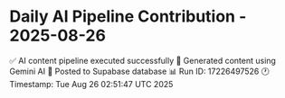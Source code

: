 # Daily AI Pipeline Contribution - 2025-08-26

✅ AI content pipeline executed successfully
🤖 Generated content using Gemini AI
💾 Posted to Supabase database
📊 Run ID: 17226497526
🕐 Timestamp: Tue Aug 26 02:51:47 UTC 2025

